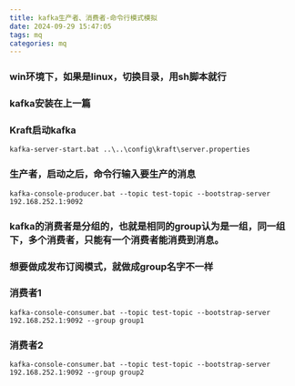 ```yaml
---
title: kafka生产者、消费者-命令行模式模拟
date: 2024-09-29 15:47:05
tags: mq
categories: mq
---
```

### win环境下，如果是linux，切换目录，用sh脚本就行
### kafka安装在上一篇
### Kraft启动kafka
```
kafka-server-start.bat ..\..\config\kraft\server.properties
```
### 生产者，启动之后，命令行输入要生产的消息
```
kafka-console-producer.bat --topic test-topic --bootstrap-server 192.168.252.1:9092
```
### kafka的消费者是分组的，也就是相同的group认为是一组，同一组下，多个消费者，只能有一个消费者能消费到消息。
### 想要做成发布订阅模式，就做成group名字不一样
### 消费者1
```
kafka-console-consumer.bat --topic test-topic --bootstrap-server 192.168.252.1:9092 --group group1
```
### 消费者2
```
kafka-console-consumer.bat --topic test-topic --bootstrap-server 192.168.252.1:9092 --group group2
```
